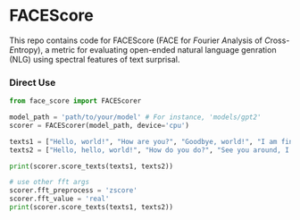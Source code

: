# FACEScore

This repo contains code for FACEScore (FACE for *F*ourier *A*nalysis of *C*ross-*E*ntropy), a metric for evaluating open-ended natural language genration (NLG) using spectral features of text surprisal. 


### Direct Use

```python
from face_score import FACEScorer

model_path = 'path/to/your/model' # For instance, 'models/gpt2'
scorer = FACEScorer(model_path, device='cpu')

texts1 = ["Hello, world!", "How are you?", "Goodbye, world!", "I am fine."]
texts2 = ["Hello, hello, world!", "How do you do?", "See you around, I say.", "I am fine, thank you."]

print(scorer.score_texts(texts1, texts2))

# use other fft args
scorer.fft_preprocess = 'zscore'
scorer.fft_value = 'real'
print(scorer.score_texts(texts1, texts2))
```